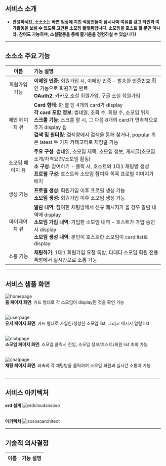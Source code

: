 ## 서비스 소개


- **안녕하세요, 소소소는 바쁜 일상에 지친 직장인들이 잠시나마 여유를 갖고 타인과 여가활동을 보낼 수 있도록 고안된 소모임 플랫폼입니다. 소모임을 호스트 할 뿐만 아니라, 참여도 가능하며, 소셜활동을 통해 즐거움을 경험하실 수 있습니다!**

***

## **소소소 주요 기능**

|이름|기능 설명|
|:---:|:---|
|회원가입 기능| **이메일 인증**: 회원가입 시, 이메일 인증 - 발송한 인증번호 확인 기능으로 회원가입 완료  <br> **OAuth2**: 카카오 소셜 회원가입, 구글 소셜 회원가입 |
|메인 페이지 뷰| **Card 형태**: 한 열 당 4개의 card가 display <br> **각 card 포함 정보**: 썸네일, 조회 수, 회원 수, 소모임 위치 <br> **스크롤 기능**: 스크롤 할 시, 그 다음 8개의 card가 연속적으로 추가 display 됨 <br> **검색 및 필터링**: 검색창에서 검색을 통해 찾거나, popular 혹은 latest 두 가지 카테고리로 재정렬 가능|
|소모임 페이지 뷰| **주요 구성**: 썸네일, 소모임 제목, 소모임 정보, 게시글(소모임 소개/자격요건/소모임 활동) <br> **소 구성**: 참여하기 - 클릭 시, 호스트와 1대1 채팅방 생성 <br> **프로필 구성**: 호스트와 소모임 참여자 목록 프로필 이미지가 배치 |
|생성 기능| **프로필 생성**: 회원가입 이후 프로필 생성 가능 <br> **소모임 생성**: 회원가입 이후 소모임 생성 가능|
|마이페이지 뷰| **알람 내역**: 참여한 채팅방에서 신규 메시지가 올 경우 알람 내역에 display <br> **소모임 가입 내역**: 가입한 소모임 내역 - 호스트가 가입 승인 시 display <br> **소모임 생성 내역**: 본인이 호스트한 소모임이 card list로 display|
|소통 기능| **채팅하기**: 1대1 회원가입 요청 톡방, 다대다 소모임 회원 전용 톡방에서 실시간으로 소통 가능|

***

## **서비스 샘플 화면**
![homepage](https://github.com/user-attachments/assets/2961aa51-0f0f-444a-82b0-40ec291db1e1) <br>
**홈 페이지 화면**: 카드 형태로 각 소모임이 display된 것을 확인 가능 <br><br>

![userpage](https://github.com/user-attachments/assets/64e1051f-6bcd-4d9e-8774-618e79492549) <br>
**유저 페이지 화면**: 카드 형태로 가입한/생성한 소모임 list, 그리고 메시지 알람 list <br><br>

![clubpage](https://github.com/user-attachments/assets/2c663b7f-1cc8-4a28-a3d4-752f9112f79f) <br>
**소모임 페이지 화면**: 소모임 클릭시 진입, 소모임 정보/호스트/회원 list 조회 가능 <br><br>

![chatpage](https://github.com/user-attachments/assets/a1325ca3-6169-4c70-82a8-e94744945039) <br>
**채팅 페이지 화면**: 좌측의 각 채팅방을 클릭하여 소모임 회원과 실시간 소통이 가능 <br><br>
***

## **서비스 아키텍처**
**erd 설계**
![erdcloudsososo](https://github.com/user-attachments/assets/e573bc36-e7d8-402e-bc7c-839a5ef254aa) <br><br>

**아키텍처**
![sososoarchitect](https://github.com/user-attachments/assets/bf16ad8b-b0f8-40a3-ba45-0acb2d24c20b)
***

## **기술적 의사결정**

|이름|기능 설명|
|:---:|:---|

